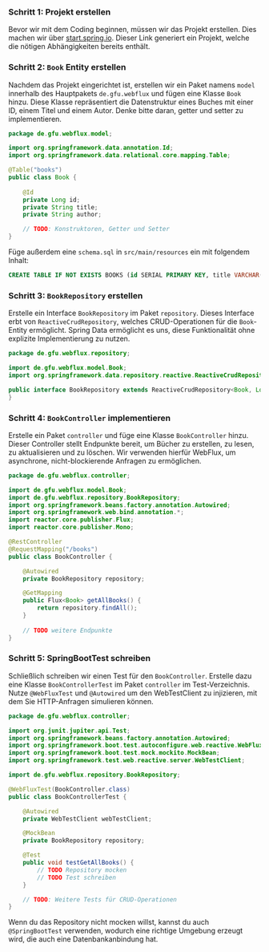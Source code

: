 
### Schritt 1: Projekt erstellen

Bevor wir mit dem Coding beginnen, müssen wir das Projekt erstellen. Dies machen wir über [start.spring.io](https://start.spring.io/#!type=gradle-project&language=java&platformVersion=3.2.3&packaging=jar&jvmVersion=17&groupId=com.example&artifactId=demo&name=demo&description=Demo%20project%20for%20Spring%20Boot&packageName=com.example.demo&dependencies=webflux,data-r2dbc,h2). Dieser Link generiert ein Projekt, welche die nötigen Abhängigkeiten bereits enthält.

### Schritt 2: `Book` Entity erstellen

Nachdem das Projekt eingerichtet ist, erstellen wir ein Paket namens `model` innerhalb des Hauptpakets `de.gfu.webflux` und fügen eine Klasse `Book` hinzu. Diese Klasse repräsentiert die Datenstruktur eines Buches mit einer ID, einem Titel und einem Autor.
Denke bitte daran, getter und setter zu implementieren.
```java
package de.gfu.webflux.model;

import org.springframework.data.annotation.Id;
import org.springframework.data.relational.core.mapping.Table;

@Table("books")
public class Book {
    
    @Id
    private Long id;
    private String title;
    private String author;

    // TODO: Konstruktoren, Getter und Setter
}
```
Füge außerdem eine `schema.sql` in `src/main/resources` ein mit folgendem Inhalt:
```sql
CREATE TABLE IF NOT EXISTS BOOKS (id SERIAL PRIMARY KEY, title VARCHAR(255), author VARCHAR(255), birthday DATE);
```

### Schritt 3: `BookRepository` erstellen

Erstelle ein Interface `BookRepository` im Paket `repository`. Dieses Interface erbt von `ReactiveCrudRepository`, welches CRUD-Operationen für die `Book`-Entity ermöglicht. Spring Data ermöglicht es uns, diese Funktionalität ohne explizite Implementierung zu nutzen.

```java
package de.gfu.webflux.repository;

import de.gfu.webflux.model.Book;
import org.springframework.data.repository.reactive.ReactiveCrudRepository;

public interface BookRepository extends ReactiveCrudRepository<Book, Long> {
}
```

### Schritt 4: `BookController` implementieren

Erstelle ein Paket `controller` und füge eine Klasse `BookController` hinzu. Dieser Controller stellt Endpunkte bereit, um Bücher zu erstellen, zu lesen, zu aktualisieren und zu löschen. Wir verwenden hierfür WebFlux, um asynchrone, nicht-blockierende Anfragen zu ermöglichen.

```java
package de.gfu.webflux.controller;

import de.gfu.webflux.model.Book;
import de.gfu.webflux.repository.BookRepository;
import org.springframework.beans.factory.annotation.Autowired;
import org.springframework.web.bind.annotation.*;
import reactor.core.publisher.Flux;
import reactor.core.publisher.Mono;

@RestController
@RequestMapping("/books")
public class BookController {

    @Autowired
    private BookRepository repository;

    @GetMapping
    public Flux<Book> getAllBooks() {
        return repository.findAll();
    }
    
    // TODO weitere Endpunkte
}
```

### Schritt 5: SpringBootTest schreiben

Schließlich schreiben wir einen Test für den `BookController`. Erstelle dazu eine Klasse `BookControllerTest` im Paket `controller` im Test-Verzeichnis. Nutze `@WebFluxTest` und `@Autowired` um den WebTestClient zu injizieren, mit dem Sie HTTP-Anfragen simulieren können.

```java
package de.gfu.webflux.controller;

import org.junit.jupiter.api.Test;
import org.springframework.beans.factory.annotation.Autowired;
import org.springframework.boot.test.autoconfigure.web.reactive.WebFluxTest;
import org.springframework.boot.test.mock.mockito.MockBean;
import org.springframework.test.web.reactive.server.WebTestClient;

import de.gfu.webflux.repository.BookRepository;

@WebFluxTest(BookController.class)
public class BookControllerTest {

    @Autowired
    private WebTestClient webTestClient;

    @MockBean
    private BookRepository repository;

    @Test
    public void testGetAllBooks() {
        // TODO Repository mocken
        // TODO Test schreiben
    }

    // TODO: Weitere Tests für CRUD-Operationen
}
```

Wenn du das Repository nicht mocken willst, kannst du auch `@SpringBootTest` verwenden, wodurch eine richtige Umgebung
erzeugt wird, die auch eine Datenbankanbindung hat.
